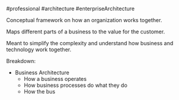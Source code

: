 #professional #architecture #enterpriseArchitecture 

Conceptual framework on how an organization works together.

Maps different parts of a business to the value for the customer.

Meant to simplify the complexity and understand how business and technology work together.

Breakdown:
- Business Architecture
	- How a business operates
	- How business processes do what they do
	- How the bus